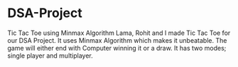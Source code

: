 # DSA-Project
Tic Tac Toe using Minmax Algorithm
Lama, Rohit and I made Tic Tac Toe for our DSA Project. It uses Minmax Algorithm which makes it unbeatable.
The game will either end with Computer winning it or a draw.
It has two modes; single player and multiplayer. 
